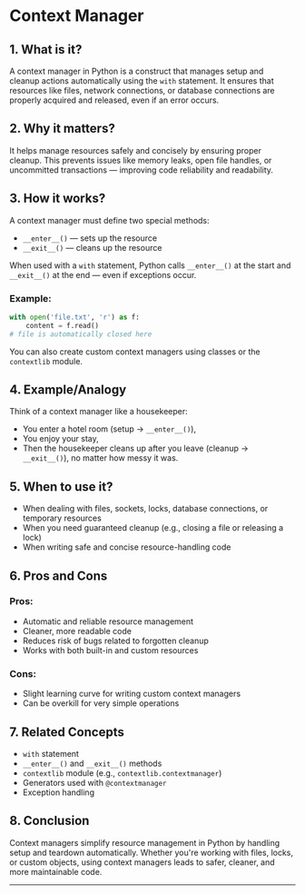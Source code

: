 # Context Manager

## 1. What is it?
A context manager in Python is a construct that manages setup and cleanup actions automatically using the `with` statement. It ensures that resources like files, network connections, or database connections are properly acquired and released, even if an error occurs.

## 2. Why it matters?
It helps manage resources safely and concisely by ensuring proper cleanup. This prevents issues like memory leaks, open file handles, or uncommitted transactions — improving code reliability and readability.

## 3. How it works?
A context manager must define two special methods:

- `__enter__()` — sets up the resource
- `__exit__()` — cleans up the resource

When used with a `with` statement, Python calls `__enter__()` at the start and `__exit__()` at the end — even if exceptions occur.

### Example:
```python
with open('file.txt', 'r') as f:
    content = f.read()
# file is automatically closed here
```

You can also create custom context managers using classes or the `contextlib` module.

## 4. Example/Analogy
Think of a context manager like a housekeeper:

- You enter a hotel room (setup → `__enter__()`),
- You enjoy your stay,
- Then the housekeeper cleans up after you leave (cleanup → `__exit__()`), no matter how messy it was.

## 5. When to use it?
- When dealing with files, sockets, locks, database connections, or temporary resources
- When you need guaranteed cleanup (e.g., closing a file or releasing a lock)
- When writing safe and concise resource-handling code

## 6. Pros and Cons

### Pros:
- Automatic and reliable resource management
- Cleaner, more readable code
- Reduces risk of bugs related to forgotten cleanup
- Works with both built-in and custom resources

### Cons:
- Slight learning curve for writing custom context managers
- Can be overkill for very simple operations

## 7. Related Concepts
- `with` statement
- `__enter__()` and `__exit__()` methods
- `contextlib` module (e.g., `contextlib.contextmanager`)
- Generators used with `@contextmanager`
- Exception handling

## 8. Conclusion
Context managers simplify resource management in Python by handling setup and teardown automatically. Whether you're working with files, locks, or custom objects, using context managers leads to safer, cleaner, and more maintainable code.

---
